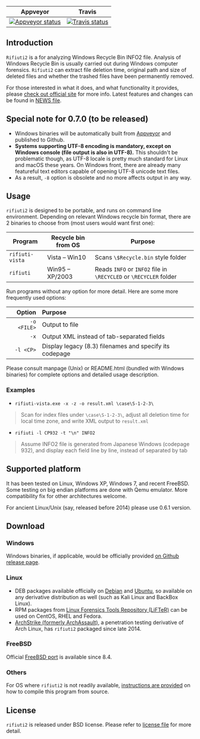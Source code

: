 | Appveyor | Travis |
|----------|--------|
| [![Appveyor status](https://ci.appveyor.com/api/projects/status/tr93qef3blm1m9ye?svg=true)](https://ci.appveyor.com/project/abelcheung/rifiuti2) | [![Travis status](https://travis-ci.org/abelcheung/rifiuti2.svg?branch=master)](https://travis-ci.org/abelcheung/rifiuti2.svg?branch=master) |

## Introduction

`Rifiuti2` is a for analyzing Windows Recycle Bin INFO2 file. Analysis of
Windows Recycle Bin is usually carried out during Windows computer
forensics. `Rifiuti2` can extract file deletion time, original path
and size of deleted files and whether the trashed files have been
permanently removed.

For those interested in what it does, and what functionality it
provides, please [check out official site][1] for more info.
Latest features and changes can be found in [NEWS file](NEWS.md).

[1]: https://abelcheung.github.io/rifiuti2

## Special note for 0.7.0 (to be released)
* Windows binaries will be automatically built from
  [Appveyor](https://www.appveyor.com/) and published to Github.
* **Systems supporting UTF-8 encoding is mandatory, except on Windows console
  (file output is also in UTF-8).** This shouldn't be problematic though,
  as UTF-8 locale is pretty much standard for Linux and macOS these years.
  On Windows front, there are already many featureful text editors
  capable of opening UTF-8 unicode text files.
* As a result, `-8` option is obsolete and no more affects output in any way.


## Usage

`rifiuti2` is designed to be portable, and runs on command line environment.
Depending on relevant Windows recycle bin format, there are 2 binaries to
choose from (most users would want first one):

Program        | Recycle bin from OS | Purpose
---------------|---------------------|--------
`rifiuti-vista`|Vista &ndash; Win10  | Scans `\$Recycle.bin` style folder
`rifiuti`      |Win95 &ndash; XP/2003| Reads `INFO` or `INFO2` file in `\RECYCLED` or `\RECYCLER` folder

Run programs without any option for more detail. Here are some more
frequently used options:

 Option    | Purpose
----------:|:--------
`-o <FILE>`| Output to file
`-x`       | Output XML instead of tab-separated fields
`-l <CP>`  | Display legacy (8.3) filenames and specify its codepage

Please consult manpage (Unix) or README.html (bundled with Windows binaries)
for complete options and detailed usage description.

### Examples

* `rifiuti-vista.exe -x -z -o result.xml \case\S-1-2-3\`
> Scan for index files under `\case\S-1-2-3\`, adjust all deletion time
> for local time zone, and write XML output to `result.xml`
* `rifiuti -l CP932 -t "\n" INFO2`
> Assume INFO2 file is generated from Japanese Windows (codepage 932),
> and display each field line by line, instead of separated by tab

## Supported platform

It has been tested on Linux, Windows XP, Windows 7, and recent FreeBSD.
Some testing on big endian platforms are done with Qemu emulator.
More compatibility fix for other architectures welcome.

For ancient Linux/Unix (say, released before 2014) please use 0.6.1 version.

## Download

### Windows
Windows binaries, if applicable, would be officially provided
[on Github release page][6].

### Linux
* DEB packages available officially on [Debian][7] and [Ubuntu][8],
  so available on any derivative distribution as well (such as
  Kali Linux and BackBox Linux).
* RPM packages from [Linux Forensics Tools Repository (LiFTeR)][9]
  can be used on CentOS, RHEL and Fedora.
* [ArchStrike (formerly ArchAssault)][10], a penetration testing
  derivative of Arch Linux, has `rifiuti2` packaged since late 2014.

### FreeBSD
Official [FreeBSD port][11] is available since 8.4.

### Others
For OS where `rifiuti2` is not readily available,
[instructions are provided](docs/Compile.md) on how to compile this
program from source.

## License

`rifiuti2` is released under BSD license. Please refer to
[license file](docs/LICENSE.md) for more detail.

[6]: https://github.com/abelcheung/rifiuti2/releases
[7]: https://packages.debian.org/search?keywords=rifiuti2
[8]: http://packages.ubuntu.com/search?keywords=rifiuti2
[9]: https://forensics.cert.org/ByPackage/rifiuti2.html
[10]: https://archstrike.org/packages/rifiuti2
[11]: https://www.freebsd.org/cgi/ports.cgi?query=rifiuti2
